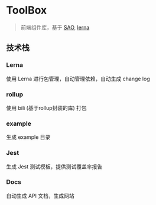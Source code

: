 # ToolBox

> 前端组件库，基于 [SAO](https://github.com/saojs/sao), [lerna](https://github.com/lerna/lerna)

## 技术栈

### Lerna

使用 Lerna 进行包管理，自动管理依赖，自动生成 change log

### rollup

使用 bili (基于rollup封装的库) 打包

### example

生成 example 目录

### Jest

生成 Jest 测试模板，提供测试覆盖率报告

### Docs

自动生成 API 文档，生成网站
